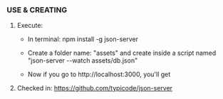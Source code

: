 ### USE & CREATING ###

1. Execute: 
    * In terminal: npm install -g json-server

    * Create a folder name: "assets" and create inside a script named "json-server --watch assets/db.json"

    * Now if you go to http://localhost:3000, you'll get





2. Checked in: https://github.com/typicode/json-server
